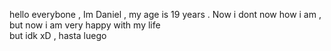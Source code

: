 hello everybone , 
Im Daniel , my age is 19 years .
Now i dont now how i am , but now i am very happy with my life  
but idk xD , hasta luego
<!---
Dani-2206/Dani-2206 is a ✨ special ✨ repository because its `README.md` (this file) appears on your GitHub profile.
You can click the Preview link to take a look at your changes.
--->
